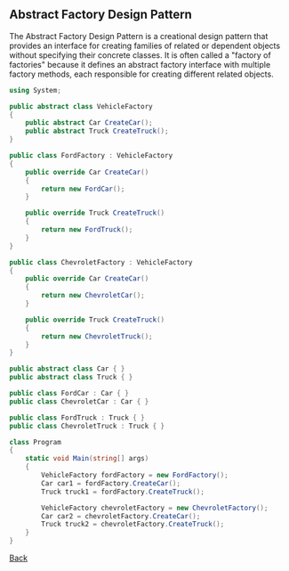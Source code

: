 ## Abstract Factory Design Pattern

The Abstract Factory Design Pattern is a creational design pattern that provides an interface for creating families of related or dependent objects without specifying their concrete classes. It is often called a "factory of factories" because it defines an abstract factory interface with multiple factory methods, each responsible for creating different related objects.

```csharp
using System;

public abstract class VehicleFactory
{
    public abstract Car CreateCar();
    public abstract Truck CreateTruck();
}

public class FordFactory : VehicleFactory
{
    public override Car CreateCar()
    {
        return new FordCar();
    }

    public override Truck CreateTruck()
    {
        return new FordTruck();
    }
}

public class ChevroletFactory : VehicleFactory
{
    public override Car CreateCar()
    {
        return new ChevroletCar();
    }

    public override Truck CreateTruck()
    {
        return new ChevroletTruck();
    }
}

public abstract class Car { }
public abstract class Truck { }

public class FordCar : Car { }
public class ChevroletCar : Car { }

public class FordTruck : Truck { }
public class ChevroletTruck : Truck { }

class Program
{
    static void Main(string[] args)
    {
        VehicleFactory fordFactory = new FordFactory();
        Car car1 = fordFactory.CreateCar();
        Truck truck1 = fordFactory.CreateTruck();

        VehicleFactory chevroletFactory = new ChevroletFactory();
        Car car2 = chevroletFactory.CreateCar();
        Truck truck2 = chevroletFactory.CreateTruck();
    }
}
```
[Back](../README.md/#abstract-factory)
